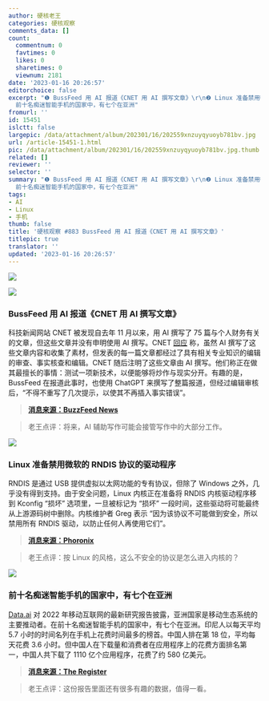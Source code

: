 ```yaml
---
author: 硬核老王
categories: 硬核观察
comments_data: []
count:
  commentnum: 0
  favtimes: 0
  likes: 0
  sharetimes: 0
  viewnum: 2181
date: '2023-01-16 20:26:57'
editorchoice: false
excerpt: "❶ BussFeed 用 AI 报道《CNET 用 AI 撰写文章》\r\n❷ Linux 准备禁用微软的 RNDIS 协议的驱动程序\r\n❸
  前十名痴迷智能手机的国家中，有七个在亚洲"
fromurl: ''
id: 15451
islctt: false
largepic: /data/attachment/album/202301/16/202559xnzuyqyuoyb781bv.jpg
url: /article-15451-1.html
pic: /data/attachment/album/202301/16/202559xnzuyqyuoyb781bv.jpg.thumb.jpg
related: []
reviewer: ''
selector: ''
summary: "❶ BussFeed 用 AI 报道《CNET 用 AI 撰写文章》\r\n❷ Linux 准备禁用微软的 RNDIS 协议的驱动程序\r\n❸
  前十名痴迷智能手机的国家中，有七个在亚洲"
tags:
- AI
- Linux
- 手机
thumb: false
title: '硬核观察 #883 BussFeed 用 AI 报道《CNET 用 AI 撰写文章》'
titlepic: true
translator: ''
updated: '2023-01-16 20:26:57'
---
```


![](/data/attachment/album/202301/16/202559xnzuyqyuoyb781bv.jpg)


![](/data/attachment/album/202301/16/202607kxyf65dr96ilrz5n.jpg)


### BussFeed 用 AI 报道《CNET 用 AI 撰写文章》


科技新闻网站 CNET 被发现自去年 11 月以来，用 AI 撰写了 75 篇与个人财务有关的文章，但这些文章并没有申明使用 AI 撰写。CNET [回应](https://www.cnet.com/tech/cnet-is-experimenting-with-an-ai-assist-heres-why/) 称，虽然 AI 撰写了这些文章内容和收集了素材，但发表的每一篇文章都经过了具有相关专业知识的编辑的审查、事实核查和编辑。CNET 随后注明了这些文章由 AI 撰写。他们称正在做其最擅长的事情：测试一项新技术，以便能够将炒作与现实分开。有趣的是，BussFeed 在报道此事时，也使用 ChatGPT 来撰写了整篇报道，但经过编辑审核后，“不得不重写了几次提示，以使其不再插入事实错误”。



> 
> **[消息来源：BuzzFeed News](https://www.buzzfeednews.com/article/katienotopoulos/cnet-articles-written-by-ai-chatgpt-article)**
> 
> 
> 



> 
> 老王点评：将来，AI 辅助写作可能会接管写作中的大部分工作。
> 
> 
> 


![](/data/attachment/album/202301/16/202616iphom10toczmc2ro.jpg)


### Linux 准备禁用微软的 RNDIS 协议的驱动程序


RNDIS 是通过 USB 提供虚拟以太网功能的专有协议，但除了 Windows 之外，几乎没有得到支持。由于安全问题，Linux 内核正在准备将 RNDIS 内核驱动程序移到 Kconfig “损坏” 选项里，一旦被标记为 “损坏” 一段时间，这些驱动将可能最终从上游源码树中删除。内核维护者 Greg 表示 “因为该协议不可能做到安全，所以禁用所有 RNDIS 驱动，以防止任何人再使用它们”。



> 
> **[消息来源：Phoronix](https://www.phoronix.com/news/Linux-Disabling-RNDIS-Drivers)**
> 
> 
> 



> 
> 老王点评：按 Linux 的风格，这么不安全的协议是怎么进入内核的？
> 
> 
> 


![](/data/attachment/album/202301/16/202633ngg0zql09g679qlq.jpg)


### 前十名痴迷智能手机的国家中，有七个在亚洲


[Data.ai](http://data.ai/) 对 2022 年移动互联网的最新研究报告披露，亚洲国家是移动生态系统的主要推动者。在前十名痴迷智能手机的国家中，有七个在亚洲。印尼人以每天平均 5.7 小时的时间名列在手机上花费时间最多的榜首。中国人排在第 18 位，平均每天花费 3.6 小时。但中国人在下载量和消费者在应用程序上的花费方面排名第一，中国人共下载了 1110 亿个应用程序，花费了约 580 亿美元。



> 
> **[消息来源：The Register](https://www.theregister.com/2023/01/16/state_of_mobile_2023/)**
> 
> 
> 



> 
> 老王点评：这份报告里面还有很多有趣的数据，值得一看。
> 
> 
>
